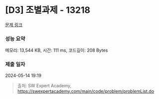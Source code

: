 # [D3] 조별과제 - 13218 

[문제 링크](https://swexpertacademy.com/main/code/problem/problemDetail.do?contestProbId=AXzjvCCq-PwDFASs) 

### 성능 요약

메모리: 13,544 KB, 시간: 111 ms, 코드길이: 208 Bytes

### 제출 일자

2024-05-14 19:19



> 출처: SW Expert Academy, https://swexpertacademy.com/main/code/problem/problemList.do